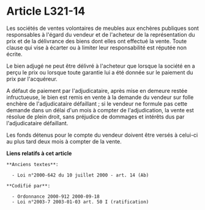 # Article L321-14

Les sociétés de ventes volontaires de meubles aux enchères publiques sont responsables à l'égard du vendeur et de l'acheteur
de la représentation du prix et de la délivrance des biens dont elles ont effectué la vente. Toute clause qui vise à écarter
ou à limiter leur responsabilité est réputée non écrite.

Le bien adjugé ne peut être délivré à l'acheteur que lorsque la société en a perçu le prix ou lorsque toute garantie lui a
été donnée sur le paiement du prix par l'acquéreur.

A défaut de paiement par l'adjudicataire, après mise en demeure restée infructueuse, le bien est remis en vente à la demande
du vendeur sur folle enchère de l'adjudicataire défaillant ; si le vendeur ne formule pas cette demande dans un délai d'un
mois à compter de l'adjudication, la vente est résolue de plein droit, sans préjudice de dommages et intérêts dus par
l'adjudicataire défaillant.

Les fonds détenus pour le compte du vendeur doivent être versés à celui-ci au plus tard deux mois à compter de la vente.

**Liens relatifs à cet article**

	**Anciens textes**:

	  - Loi n°2000-642 du 10 juillet 2000 - art. 14 (Ab)

	**Codifié par**:

	  - Ordonnance 2000-912 2000-09-18
	  - Loi n°2003-7 2003-01-03 art. 50 I (ratification)
